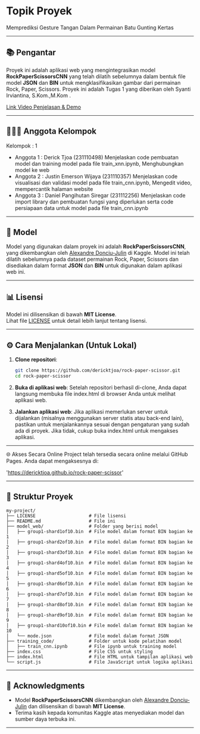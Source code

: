 # Topik Proyek

Memprediksi Gesture Tangan Dalam Permainan Batu Gunting Kertas

---

## 📚 Pengantar

Proyek ini adalah aplikasi web yang mengintegrasikan model **RockPaperScissorsCNN** yang telah dilatih sebelumnya dalam bentuk file model **JSON** dan **BIN** untuk mengklasifikasikan gambar dari permainan Rock, Paper, Scissors. Proyek ini adalah Tugas 1 yang diberikan oleh Syanti Irviantina, S.Kom.,M.Kom .

[Link Video Penjelasan & Demo](https://mikroskilacid-my.sharepoint.com/:f:/g/personal/derick_tjoa_students_mikroskil_ac_id/EgmoxHhm9LJLuBKJYhJfUSgBHTCEtoQWFbHQKGdaJ63WCw?e=dru44c)

---

## 🧑‍🤝‍🧑 Anggota Kelompok

Kelompok : 1

- Anggota 1 : Derick Tjoa (231110498)
  Menjelaskan code pembuatan model dan training model pada file train_xnn.ipynb, Menghubungkan model ke web
- Anggota 2 : Justin Emerson Wijaya (231110357)
  Menjelaskan code visualisasi dan validasi model pada file train_cnn.ipynb, Mengedit video, mempercantik halaman website
- Anggota 3 : Daniel Pangihutan Siregar (231112256)
  Menjelaskan code import library dan pembuatan fungsi yang diperlukan serta code persiapaan data untuk model pada file train_cnn.ipynb

---

## 🚀 Model

Model yang digunakan dalam proyek ini adalah **RockPaperScissorsCNN**, yang dikembangkan oleh [Alexandre Donciu-Julin](https://www.kaggle.com/models/alexandredj/rockpaperscissorscnn) di Kaggle. Model ini telah dilatih sebelumnya pada dataset permainan Rock, Paper, Scissors dan disediakan dalam format **JSON** dan **BIN** untuk digunakan dalam aplikasi web ini.

---

## 📊 Lisensi

Model ini dilisensikan di bawah **MIT License**.  
Lihat file [LICENSE](./LICENSE) untuk detail lebih lanjut tentang lisensi.

---

## ⚙️ Cara Menjalankan (Untuk Lokal)

1. **Clone repositori**:

   ```bash
   git clone https://github.com/dericktjoa/rock-paper-scissor.git
   cd rock-paper-scissor
   ```

2. **Buka di aplikasi web**:
   Setelah repositori berhasil di-clone, Anda dapat langsung membuka file index.html di browser Anda untuk melihat aplikasi web.

3. **Jalankan aplikasi web**:
   Jika aplikasi memerlukan server untuk dijalankan (misalnya menggunakan server statis atau back-end lain), pastikan untuk menjalankannya sesuai dengan pengaturan yang sudah ada di proyek. Jika tidak, cukup buka index.html untuk mengakses aplikasi.

---

🌐 Akses Secara Online
Project telah tersedia secara online melalui GitHub Pages. Anda dapat mengaksesnya di:

'https://dericktjoa.github.io/rock-paper-scissor'

---

## 📄 Struktur Proyek

```
my-project/
├── LICENSE                    # File lisensi
├── README.md                  # File ini
├── model_web/                 # Folder yang berisi model
│   ├── group1-shard1of10.bin  # File model dalam format BIN bagian ke 1
│   ├── group1-shard2of10.bin  # File model dalam format BIN bagian ke 2
│   ├── group1-shard3of10.bin  # File model dalam format BIN bagian ke 3
│   ├── group1-shard4of10.bin  # File model dalam format BIN bagian ke 4
│   ├── group1-shard5of10.bin  # File model dalam format BIN bagian ke 5
│   ├── group1-shard6of10.bin  # File model dalam format BIN bagian ke 6
│   ├── group1-shard7of10.bin  # File model dalam format BIN bagian ke 7
│   ├── group1-shard8of10.bin  # File model dalam format BIN bagian ke 8
│   ├── group1-shard9of10.bin  # File model dalam format BIN bagian ke 9
│   ├── group1-shard10of10.bin # File model dalam format BIN bagian ke 10
│   └── mode.json              # File model dalam format JSON
├── training_code/             # Folder untuk kode pelatihan model
│   ├── train_cnn.ipynb        # File ipynb untuk training model
├── index.css                  # File CSS untuk styling
├── index.html                 # File HTML untuk tampilan aplikasi web
└── script.js                  # File JavaScript untuk logika aplikasi
```

---

## 🙏 Acknowledgments

- Model **RockPaperScissorsCNN** dikembangkan oleh [Alexandre Donciu-Julin](https://www.kaggle.com/models/alexandredj/rockpaperscissorscnn) dan dilisensikan di bawah **MIT License**.
- Terima kasih kepada komunitas Kaggle atas menyediakan model dan sumber daya terbuka ini.

---
